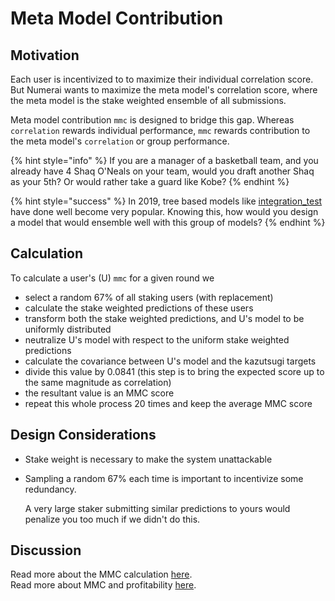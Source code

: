 # Meta Model Contribution

## Motivation

Each user is incentivized to to maximize their individual correlation score. But Numerai wants to maximize the meta model's correlation score, where the meta model is the stake weighted ensemble of all submissions.

Meta model contribution `mmc` is designed to bridge this gap. Whereas `correlation` rewards individual performance, `mmc` rewards contribution to the meta model's `correlation` or group performance. 

{% hint style="info" %}
If you are a manager of a basketball team, and you already have 4 Shaq O'Neals on your team, would you draft another Shaq as your 5th? Or would rather take a guard like Kobe? 
{% endhint %}

{% hint style="success" %}
In 2019, tree based models like [integration\_test](https://numer.ai/integration_test) have done well become very popular. Knowing this, how would you design a model that would ensemble well with this group of models?
{% endhint %}

## Calculation

To calculate a user's \(U\) `mmc` for a given round we

* select a random 67% of all staking users \(with replacement\)
* calculate the stake weighted predictions of these users
* transform both the stake weighted predictions, and U's model to be uniformly distributed
* neutralize U's model with respect to the uniform stake weighted predictions
* calculate the covariance between U's model and the kazutsugi targets
* divide this value by 0.0841 \(this step is to bring the expected score up to the same magnitude as correlation\)
* the resultant value is an MMC score 
* repeat this whole process 20 times and keep the average MMC score

## Design Considerations

* Stake weight is necessary to make the system unattackable
* Sampling a random 67% each time is important to incentivize some redundancy.  

  A very large staker submitting similar predictions to yours would penalize you too much if we didn't do this.

## Discussion

Read more about the MMC calculation [here](https://forum.numer.ai/t/mmc2-announcement/93).  
Read more about MMC and profitability [here](https://forum.numer.ai/t/mmc-payout-details-and-analysis/220).

